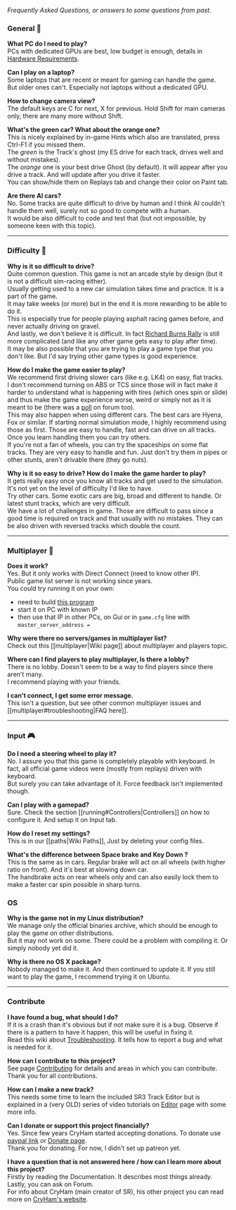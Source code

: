 _Frequently Asked Questions, or answers to some questions from past._

### General 🚗

**What PC do I need to play?**  
PCs with dedicated GPUs are best, low budget is enough, details in [Hardware Requirements](Running.md#hardware-requirements).

**Can I play on a laptop?**  
Some laptops that are recent or meant for gaming can handle the game.  
But older ones can't. Especially not laptops without a dedicated GPU.

**How to change camera view?**  
The default keys are C for next, X for previous. Hold Shift for main cameras only, there are many more without Shift.

**What's the green car? What about the orange one?**  
This is nicely explained by in-game Hints which also are translated, press Ctrl-F1 if you missed them.  
The *green* is the Track's ghost (my ES drive for each track, drives well and without mistakes).  
The *orange* one is your best drive Ghost (by default). It will appear after you drive a track. And will update after you drive it faster.  
You can show/hide them on Replays tab and change their color on Paint tab.

**Are there AI cars?**  
No. Some tracks are quite difficult to drive by human and I think AI couldn't handle them well, surely not so good to compete with a human.  
It would be also difficult to code and test that (but not impossible, by someone keen with this topic).

----

### Difficulty 🚦

**Why is it so difficult to drive?**  
Quite common question. This game is not an arcade style by design (but it is not a difficult sim-racing either).  
Usually getting used to a new car simulation takes time and practice. It is a part of the game.  
It may take weeks (or more) but in the end it is more rewarding to be able to do it.  
This is especially true for people playing asphalt racing games before, and never actually driving on gravel.  
And lastly, we don't believe it is difficult. In fact [Richard Burns Rally](https://en.wikipedia.org/wiki/Richard_Burns_Rally) is still more complicated (and like any other game gets easy to play after time).  
It may be also possible that you are trying to play a game type that you don't like. But I'd say trying other game types is good experience.

**How do I make the game easier to play?**  
We recommend first driving slower cars (like e.g. LK4) on easy, flat tracks.  
I don't recommend turning on ABS or TCS since those will in fact make it harder to understand what is happening with tires (which ones spin or slide) and thus make the game experience worse, weird or simply not as it is meant to be (there was a [poll](https://forum.freegamedev.net/viewtopic.php?f=81&t=5598) on forum too).  
This may also happen when using different cars. The best cars are Hyena, Fox or similar. If starting normal simulation mode, I highly recommend using those as first. Those are easy to handle, fast and can drive on all tracks. Once you learn handling them you can try others.  
If you're not a fan of wheels, you can try the spaceships on some flat tracks. They are very easy to handle and fun. Just don't try them in pipes or other stunts, aren't drivable there (they go nuts).

**Why is it so easy to drive? How do I make the game harder to play?**  
It gets really easy once you know all tracks and get used to the simulation. It's not yet on the level of difficulty I'd like to have.  
Try other cars. Some exotic cars are big, broad and different to handle. Or latest stunt tracks, which are very difficult.  
We have a lot of challenges in game. Those are difficult to pass since a good time is required on track and that usually with no mistakes. They can be also driven with reversed tracks which double the count.

----

### Multiplayer 👥

**Does it work?**  
Yes. But it only works with Direct Connect (need to know other IP).  
Public game list server is not working since years.  
You could try running it on your own:
- need to build [this program](../src/network/master-server/main.cpp)
- start it on PC with known IP
- then use that IP in other PCs, on Gui or in `game.cfg` line with `master_server_address = `

**Why were there no servers/games in multiplayer list?**  
Check out this [[multiplayer|Wiki page]] about multiplayer and players topic.

**Where can I find players to play multiplayer, Is there a lobby?**  
There is no lobby. Doesn't seem to be a way to find players since there aren't many.  
I recommend playing with your friends.

**I can't connect, I get some error message.**  
This isn't a question, but see other common multiplayer issues and [[multiplayer#troubleshooting|FAQ here]].

----

### Input 🎮

**Do I need a steering wheel to play it?**  
No. I assure you that this game is completely playable with keyboard. In fact, all official game videos were (mostly from replays) driven with keyboard.  
But surely you can take advantage of it. Force feedback isn't implemented though.

**Can I play with a gamepad?**  
Sure. Check the section [[running#Controllers|Controllers]] on how to configure it. And setup it on Input tab.

**How do I reset my settings?**  
This is in our [[paths|Wiki Paths]], Just by deleting your config files.

**What's the difference between Space brake and Key Down ?**  
This is the same as in cars. Regular brake will act on all wheels (with higher ratio on front). And it's best at slowing down car.  
The handbrake acts on rear wheels only and can also easily lock them to make a faster car spin possible in sharp turns.

  
### OS

**Why is the game not in my Linux distribution?**  
We manage only the official binaries archive, which should be enough to play the game on other distributions.  
But it may not work on some. There could be a problem with compiling it. Or simply nobody yet did it.

**Why is there no OS X package?**  
Nobody managed to make it. And then continued to update it. If you still want to play the game, I recommend trying it on Ubuntu.

----

### Contribute

**I have found a bug, what should I do?**  
If it is a crash than it's obvious but if not make sure it is a bug. Observe if there is a pattern to have it happen, this will be useful in fixing it.  
Read this wiki about [Troubleshooting](Troubleshooting.md). It tells how to report a bug and what is needed for it.

**How can I contribute to this project?**  
See page [Contributing](Contributing.md) for details and areas in which you can contribute.  
Thank you for all contributions.

**How can I make a new track?**  
This needs some time to learn the included SR3 Track Editor but is explained in a (very OLD) series of video tutorials on [Editor](Editor.md) page with some more info.

**Can I donate or support this project financially?**  
Yes. Since few years CryHam started accepting donations. To donate use [paypal link](https://paypal.me/cryham) or [Donate page](https://cryham.tuxfamily.org/donate/).  
Thank you for donating. For now, I didn't set up patreon yet.

**I have a question that is not answered here / how can I learn more about this project?**  
Firstly by reading the Documentation. It describes most things already.  
Lastly, you can ask on Forum.  
For info about CryHam (main creator of SR), his other project you can read more on [CryHam's website](https://cryham.tuxfamily.org/).
